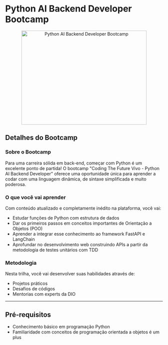 # Python AI Backend Developer Bootcamp

<p align="center">
   <img src="https://hermes.dio.me/tracks/648ef080-6c4b-4e54-bf72-34f62030f350.png" alt="Python AI Backend Developer Bootcamp" width="400" height="300" >
<p>

## Detalhes do Bootcamp

### Sobre o Bootcamp
Para uma carreira sólida em back-end, começar com Python é um excelente ponto de partida! O bootcamp "Coding The Future Vivo - Python AI Backend Developer" oferece uma oportunidade única para aprender a codar com uma linguagem dinâmica, de sintaxe simplificada e muito poderosa.

### O que você vai aprender
Com conteúdo atualizado e completamente inédito na plataforma, você vai:
- Estudar funções de Python com estrutura de dados
- Dar os primeiros passos em conceitos importantes de Orientação a Objetos (POO)
- Aprender a integrar esse conhecimento ao framework FastAPI e LangChain
- Aprofundar no desenvolvimento web construindo APIs a partir da metodologia de testes unitários com TDD

### Metodologia
Nesta trilha, você vai desenvolver suas habilidades através de:
- Projetos práticos
- Desafios de códigos
- Mentorias com experts da DIO

---

## Pré-requisitos
- Conhecimento básico em programação Python
- Familiaridade com conceitos de programação orientada a objetos é um plus




